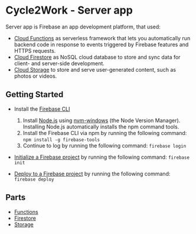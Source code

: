 # Cycle2Work - Server app

Server app is Firebase an app development platform, that used:

-   [Cloud Functions](https://firebase.google.com/products/functions) as serverless framework that lets you automatically run backend code in response to events triggered by Firebase features and HTTPS requests.
-   [Cloud Firestore](https://firebase.google.com/docs/firestore) as NoSQL cloud database to store and sync data for client- and server-side development.
-   [Cloud Storage](https://firebase.google.com/docs/firestore) to store and serve user-generated content, such as photos or videos.

## Getting Started

-   Install the [Firebase CLI](https://firebase.google.com/docs/cli)

    1.  Install [Node.js](https://nodejs.org/en/) using [nvm-windows](https://github.com/coreybutler/nvm-windows) (the Node Version Manager). Installing Node.js automatically installs the npm command tools.
    2.  Install the Firebase CLI via npm by running the following command: `npm install -g firebase-tools`
    3.  Continue to log by running the following command: `firebase login`

-   [Initialize a Firebase project](https://firebase.google.com/docs/cli#initialize_a_firebase_project) by running the following command: `firebase init`
-   [Deploy to a Firebase project](https://firebase.google.com/docs/cli#deployment) by running the following command: `firebase deploy`

## Parts

-   [Functions](./functions/README.md)
-   [Firestore](./firestore/README.md)
-   [Storage](./storage/README.md)
